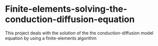 # Finite-elements-solving-the-conduction-diffusion-equation
This project deals with the solution of the the conduction-diffusion model equation by using a finite-elements algorithm
